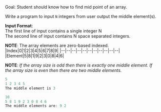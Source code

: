 Goal: Student should know how to find mid point of an array.  

Write a program to input `N` integers from user output the middle element(s).

**Input Format**:  
The first line of input contains a single integer N  
The second line of input contains N space separated integers.  

**NOTE**: The array elements are zero-based indexed.  
|Index|0|1|2|3|4|5|6|7|8|9|
|--|--|--|--|--|--|--|--|--|--|--|
|Element|5|8|1|9|2|3|0|8|4|6|

**NOTE**: _If the array size is odd then there is exactly one middle element. If the array size is even then there are two middle elements._



```cpp
5
1 2 3 4 5
The middle element is 3
```   

```cpp
10
5 8 1 9 2 3 0 8 4 6
The middle elements are: 9 2
```  
